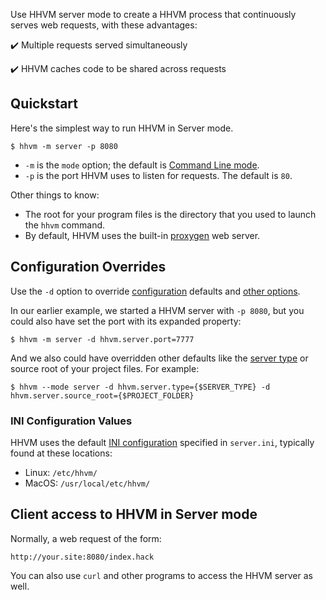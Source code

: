 Use HHVM server mode to create a HHVM process that continuously serves web requests, with these advantages:

✔️ Multiple requests served simultaneously

✔️ HHVM caches code to be shared across requests

## Quickstart
Here's the simplest way to run HHVM in Server mode.

```
$ hhvm -m server -p 8080
```

- `-m` is the `mode` option; the default is [Command Line mode](/hhvm/basic-usage/command-line).
- `-p` is the port HHVM uses to listen for requests. The default is `80`.

Other things to know:
- The root for your program files is the directory that you used to launch the `hhvm` command.
- By default, HHVM uses the built-in [proxygen](/hhvm/basic-usage/proxygen) web server.

## Configuration Overrides
Use the `-d` option to override [configuration](/hhvm/configuration/introduction) defaults and [other options](/hhvm/configuration/INI-settings). 

In our earlier example, we started a HHVM server with `-p 8080`, but you could also have set the port with its expanded property: 

```
$ hhvm -m server -d hhvm.server.port=7777
```

And we also could have overridden other defaults like the [server type](/hhvm/basic-usage/proxygen) or source root of your project files. For example:

```
$ hhvm --mode server -d hhvm.server.type={$SERVER_TYPE} -d hhvm.server.source_root={$PROJECT_FOLDER}
```

### INI Configuration Values
HHVM uses the default [INI configuration](/hhvm/configuration/INI-settings) specified in `server.ini`, typically found at these locations:
- Linux: `/etc/hhvm/` 
- MacOS: `/usr/local/etc/hhvm/`

## Client access to HHVM in Server mode
Normally, a web request of the form:

```
http://your.site:8080/index.hack
```

You can also use `curl` and other programs to access the HHVM server as well.